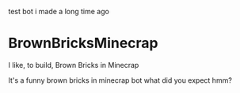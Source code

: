 test bot i made a long time ago


# BrownBricksMinecrap
I like, to build, Brown Bricks in Minecrap

It's a funny brown bricks in minecrap bot what did you expect hmm?
